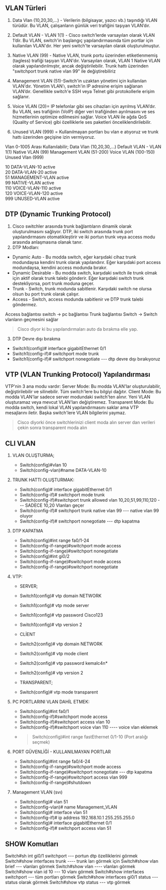 ## VLAN Türleri
1. Data Vlan (10,20,30,...) - Verilerin (bilgisayar, yazıcı vb.) taşındığı VLAN türüdür. Bu VLAN, çalışanların günlük veri trafiğini taşıyan VLAN’dır.

2. Default VLAN - VLAN 1(1) - Cisco switch’lerde varsayılan olarak VLAN 1’dir. Bu VLAN, switch'in başlangıç yapılandırmasında tüm portlar için kullanılan VLAN'dır. Her yeni switch'te varsayılan olarak oluşturulmuştur.

3. Native VLAN (99) - Native VLAN, trunk portu üzerinden etiketlenmemiş (tagless) trafiği taşıyan VLAN'dır. Varsayılan olarak, VLAN 1 Native VLAN olarak yapılandırılmıştır, ancak değiştirilebilir. Trunk hattı üzerinden "switchport trunk native vlan 99" ile değiştirebiliriz

4. Management VLAN (51)-Switch'in uzaktan yönetimi için kullanılan VLAN'dır. Yönetim VLAN’ı, switch'in IP adresine erişim sağlanan VLAN’dır. Genellikle switch'e SSH veya Telnet gibi protokollerle erişim sağlanır.

5. Voice VLAN (20)= IP telefonlar gibi ses cihazları için ayrılmış VLAN’dır. Bu VLAN, ses trafiğinin (VoIP) diğer veri trafiğinden ayrılmasını ve ses hizmetlerinin optimize edilmesini sağlar. Voice VLAN ile ağda QoS (Quality of Service) gibi özelliklerle ses paketleri önceliklendirilebilir.

6. Unused VLAN (999) = Kullanılmayan portları bu vlan e atıyoruz ve trunk hattı üzerinden geçişine izin vermiyoruz.

Vlan 0-1005 Arası Kullanılabilir;
Data Vlan (10,20,30,...)
Default VLAN - VLAN 1(1)
Native VLAN (99)
Management VLAN (51-200)
Voice VLAN (100-150)
Unused Vlan (999)

10   DATA-VLAN-10                     active    
20   DATA-VLAN-20                     active    
51   MANAGEMENT-VLAN                  active    
99   NATIVE-VLAN                      active    
110  VOICE-VLAN-110                   active    
120  VOICE-VLAN-120                   active    
999  UNUSED-VLAN                      active 
 


## DTP (Dynamic Trunking Protocol)
1. Cisco switchler arasında trunk bağlantıların dinamik olarak oluşturulmasını sağlıyor. DTP, iki switch arasında trunk port yapılandırmasını otomatikleştirir ve iki portun trunk veya access modu arasında anlaşmasına olanak tanır. 
2. DTP Modları:
- Dynamic Auto - Bu modda switch, eğer karşıdaki cihaz trunk modundaysa kendini trunk olarak yapılandırır. Eğer karşıdaki port access modundaysa, kendini access modunda bırakır.
- Dynamic Desirable - Bu modda switch, karşıdaki switch ile trunk olmak için aktif olarak trunk talebi gönderir. Eğer karşıdaki switch trunk destekliyorsa, port trunk moduna geçer.
- Trunk - Switch, trunk modunda sabitlenir. Karşıdaki switch ne olursa olsun bu port trunk olarak çalışır.
- Access - Switch, access modunda sabitlenir ve DTP trunk talebi göndermez.

Access bağlantısı switch -> pc bağlantısı 
Trunk bağlantısı Switch -> Switch vlanların geçmesini sağlar

> Cisco diyor ki bu yapılandırmaları auto da bırakma elle yap. 

3. DTP Devre dışı bırakma
- Switch1(config)# interface gigabitEthernet 0/1
- Switch1(config-if)# switchport mode trunk
- Switch1(config-if)# switchport nonegotiate --- dtp devre dışı bırakıyoruz

## VTP (VLAN Trunking Protocol) Yapılandırması
VTP'nin 3 ana modu vardır:
Server Mode: Bu modda VLAN'lar oluşturulabilir, değiştirilebilir ve silinebilir. Tüm switch'lere bu bilgiyi dağıtır.
Client Mode: Bu modda VLAN'lar sadece server modundaki switch'ten alınır. Yeni VLAN oluşturamaz veya mevcut VLAN'ları değiştiremez.
Transparent Mode: Bu modda switch, kendi lokal VLAN yapılandırmasını saklar ama VTP mesajlarını iletir. Başka switch'lere VLAN bilgilerini yaymaz.
> Cisco diyorki önce switchlerinizi client moda alın server dan verileri çekin sonra transparent moda alın


## CLI VLAN
1. VLAN OLUŞTURMA;
    - Switch(config)#vlan 10
    - Switch(config-vlan)#name DATA-VLAN-10

2. TRUNK HATTI OLUŞTURMAK:
    - Switch(config)# interface gigabitEthernet 0/1
    - Switch(config-if)# switchport mode trunk
    - Switch(config-if)#switchport trunk allowed vlan 10,20,51,99,110,120 --- SADECE 10,20 Vlanları geçer
    - Switch(config-if)# switchport trunk native vlan 99 --- native vlan 99 oluyor
    - Switch(config-if)# switchport nonegotiate --- dtp kapatma
      
3. DTP KAPATMA
    - Switch(config)#int range fa0/1-24
    - Switch(config-if-range)#switchport mode access
    - Switch(config-if-range)#switchport nonegotiate
    - Switch(config)#int gi0/2
    - Switch(config-if-range)#switchport mode access
    - Switch(config-if-range)#switchport nonegotiate

4. VTP:
    - SERVER;
    - Switch1(config)# vtp domain NETWORK
    - Switch1(config)# vtp mode server
    - Switch1(config)# vtp password Cisco123
    - Switch1(config)# vtp version 2
  
    - CLİENT
    - Switch2(config)# vtp domain NETWORK
    - Switch2(config)# vtp mode client
    - Switch2(config)# vtp password kemalc4n*
    - Switch2(config)# vtp version 2
  
    - TRANSPARENT;
    - Switch(config)# vtp mode transparent

      
5. PC PORTLARINI VLAN DAHİL ETMEK:
    - Switch(config)#int fa0/1
    - Switch(config-if)#switchport mode access 
    - Switch(config-if)#switchport access vlan 10
    - Switch(config-if)#switchport voice vlan 110 ---- voice vlan eklemek
    - > Switch(config)#int range fastEthernet 0/1-10 (Port aralığı seçmek)

3. PORT GÜVENLİĞİ - KULLANILMAYAN PORTLAR
    - Switch(config)#int range fa0/4-24
    - Switch(config-if-range)#switchport mode access
    - Switch(config-if-range)#switchport nonegotiate --- dtp kapatma
    - Switch(config-if-range)#switchport access vlan 999
    - Switch(config-if-range)#shutdown 





5. Management VLAN (svı)
    - Switch(config)# vlan 51
    - Switch(config-vlan)# name Management_VLAN
    - Switch(config)# interface vlan 51
    - Switch(config-if)# ip address 192.168.10.1 255.255.255.0
    - Switch(config)# interface gigabitEthernet 0/1
    - Switch(config-if)# switchport access vlan 51



 ## SHOW Komutları
Switch#sh int gi0/1 switchport  --- portun dtp özelliklerini görmek
Switch#show interfaces trunk  ---- trunk ları görmek için
Switch#show vlan brief  --- vlanları görmek
Switch#show vlan  ---- vlanları görmek
Switch#show vlan id 10 --- 10 vlanı görmek
Switch#show interfaces switchport --- tüm portları görmek 
Switch#show interfaces gi0/1 status --- status olarak görmek
Switch#show vtp status --- vtp görmek

